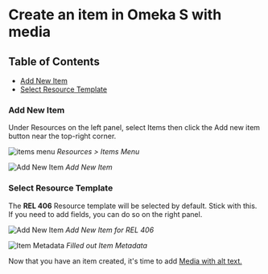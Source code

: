# Create an item in Omeka S with media

## Table of Contents

* [Add New Item](add\_item.md#add-new-item)
* [Select Resource Template](add\_item.md#select-resource-template)

### Add New Item

Under Resources on the left panel, select Items then click the Add new item button near the top-right corner.

![items menu](../../help\_files/Items\_Menu.png) _Resources > Items Menu_

![Add New Item](../../help\_files/Add\_New\_Item\_Button.png) _Add New Item_

### Select Resource Template

The **REL 406** Resource template will be selected by default. Stick with this. If you need to add fields, you can do so on the right panel.

![Add New Item](../../help\_files/Add\_Item\_REL406.png) _Add New Item for REL 406_

![Item Metadata](../../help\_files/Add\_Item\_Full\_REL406.png) _Filled out Item Metadata_

Now that you have an item created, it's time to add [Media with alt text.](add\_alt\_text\_media.md)
